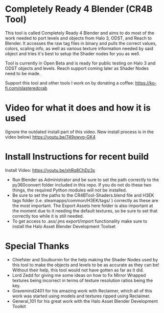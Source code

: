 # Completely Ready 4 Blender (CR4B Tool)

This tool is called Completely Ready 4 Blender and aims to do most of the work needed to port levels and objects from Halo 3, ODST, and Reach to Blender.
It accesses the raw tag files in binary and pulls the correct values, colors, scaling info, as well as various texture information needed by said object and tries it's best to setup the Shader nodes for you as well.

Tool is currently in Open Beta and is ready for public testing on Halo 3 and ODST objects and levels. Reach support coming later as Shader Nodes need to be made.

Support this tool and other tools I work on by donating a coffee: https://ko-fi.com/plasteredcrab

# Video for what it does and how it is used
(Ignore the outdated install part of this video. New install process is in the video below)
https://youtu.be/749xwvg-GK4

# Install Instructions for recent build
Install Video: https://youtu.be/xhRq8ChDz3s
- Run Blender as Administrator and be sure to set the path correctly to the py360convert folder included in this repo. If you do not do these two things, the required Python modules will not be installed.
- Be sure to set the paths to the CR4BTool-Shaders.blend file and H3EK tags folder (i.e. steamapps/common/H3EK/tags/ ) correctly as these are the most important. The Export Assets here folder is also important at the moment due to it needing the default textures, so be sure to set that correctly too while it is still needed.
- To get access to .ass/.jms export/import functionality make sure to install the Halo Asset Blender Development Toolset

# Special Thanks
- Chiefster and Soulburnin for the help making the Shader Nodes used by this tool to make the objects and levels to be as accurate as they can be! Without their help, this tool would not have gotten as far as it did.
- Lord Zedd for giving me some ideas on how to fix Mirror Wrapped textures being incorrect in terms of texture resolution ratios being the key. 
- Gravemind2401 for his amazing work with Reclaimer, which all of this work was started using models and textures ripped using Reclaimer.
- General_101 for his great work with the Halo Asset Blender Development Toolkit 
